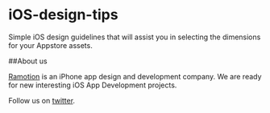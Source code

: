 iOS-design-tips
===============
Simple iOS design guidelines that will assist you in selecting the dimensions for your Appstore assets.

##About us

[Ramotion](http://Ramotion.com) is an iPhone app design and development company. We are ready for new interesting iOS App Development projects.

Follow us on [twitter](http://twitter.com/ramotion).
